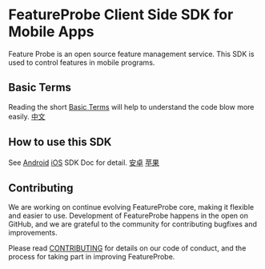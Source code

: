 # FeatureProbe Client Side SDK for Mobile Apps

Feature Probe is an open source feature management service. This SDK is used to control features in mobile programs.

## Basic Terms

Reading the short [Basic Terms](https://docs.featureprobe.io/sdk/sdk-introduction) will help to understand the code blow more easily. [中文](https://docs.featureprobe.io/zh-CN/sdk/sdk-introduction)

## How to use this SDK

See [Android](https://docs.featureprobe.io/sdk/Client-Side%20SDKs/android-sdk) [iOS](https://docs.featureprobe.io/sdk/Client-Side%20SDKs/ios-sdk) SDK Doc for detail. [安卓](https://docs.featureprobe.io/zh-CN/sdk/Client-Side%20SDKs/android-sdk/) [苹果](https://docs.featureprobe.io/zh-CN/sdk/Client-Side%20SDKs/ios-sdk)

## Contributing

We are working on continue evolving FeatureProbe core, making it flexible and easier to use.
Development of FeatureProbe happens in the open on GitHub, and we are grateful to the
community for contributing bugfixes and improvements.

Please read [CONTRIBUTING](https://github.com/FeatureProbe/featureprobe/blob/master/CONTRIBUTING.md)
for details on our code of conduct, and the process for taking part in improving FeatureProbe.
